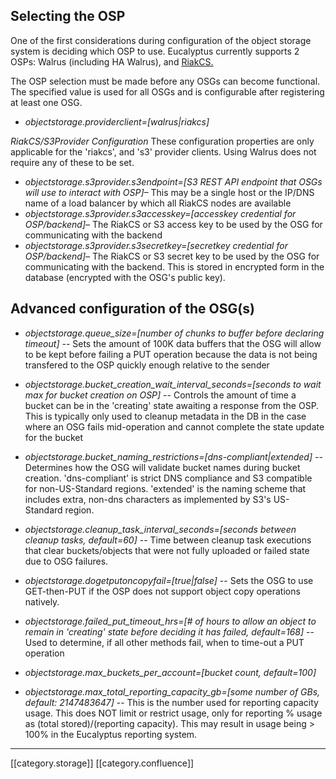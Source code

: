 
## Selecting the OSP
One of the first considerations during configuration of the object storage system is deciding which OSP to use. Eucalyptus currently supports 2 OSPs: Walrus (including HA Walrus), and [RiakCS.](http://basho.com/riak-cloud-storage/)

The OSP selection must be made before any OSGs can become functional. The specified value is used for all OSGs and is configurable after registering at least one OSG.


*  _objectstorage.providerclient=[walrus|riakcs]_ 



 _RiakCS/S3Provider Configuration_ These configuration properties are only applicable for the 'riakcs', and 's3' provider clients. Using Walrus does not require any of these to be set.


*  _objectstorage.s3provider.s3endpoint=[S3 REST API endpoint that OSGs will use to interact with OSP]–_ This may be a single host or the IP/DNS name of a load balancer by which all RiakCS nodes are available
*  _objectstorage.s3provider.s3accesskey=[accesskey credential for OSP/backend]–_ The RiakCS or S3 access key to be used by the OSG for communicating with the backend
*  _objectstorage.s3provider.s3secretkey=[secretkey credential for OSP/backend]–_ The RiakCS or S3 secret key to be used by the OSG for communicating with the backend. This is stored in encrypted form in the database (encrypted with the OSG's public key).


## [](https://github.com/zhill/architecture/blob/dev/zhill/objectstorage-arch/features/object-storage/docs/scalable_walrus.md#configuring-the-osgs)Advanced configuration of the OSG(s)

*  _objectstorage.queue_size=[number of chunks to buffer before declaring timeout]_ -- Sets the amount of 100K data buffers that the OSG will allow to be kept before failing a PUT operation because the data is not being transfered to the OSP quickly enough relative to the sender

    

    
*  _objectstorage.bucket_creation_wait_interval_seconds=[seconds to wait max for bucket creation on OSP]_ -- Controls the amount of time a bucket can be in the 'creating' state awaiting a response from the OSP. This is typically only used to cleanup metadata in the DB in the case where an OSG fails mid-operation and cannot complete the state update for the bucket


*  _objectstorage.bucket_naming_restrictions=[dns-compliant|extended]_ -- Determines how the OSG will validate bucket names during bucket creation. 'dns-compliant' is strict DNS compliance and S3 compatible for non-US-Standard regions. 'extended' is the naming scheme that includes extra, non-dns characters as implemented by S3's US-Standard region.


*  _objectstorage.cleanup_task_interval_seconds=[seconds between cleanup tasks, default=60]_ -- Time between cleanup task executions that clear buckets/objects that were not fully uploaded or failed state due to OSG failures.

    

    
*  _objectstorage.dogetputoncopyfail=[true|false]_ -- Sets the OSG to use GET-then-PUT if the OSP does not support object copy operations natively.

    

    
*  _objectstorage.failed_put_timeout_hrs=[# of hours to allow an object to remain in 'creating' state before deciding it has failed, default=168]_ -- Used to determine, if all other methods fail, when to time-out a PUT operation

    

    
*  _objectstorage.max_buckets_per_account=[bucket count, default=100]_ 
*  _objectstorage.max_total_reporting_capacity_gb=[some number of GBs, default: 2147483647]_ -- This is the number used for reporting capacity usage. This does NOT limit or restrict usage, only for reporting % usage as (total stored)/(reporting capacity). This may result in usage being > 100% in the Eucalyptus reporting system.



*****

[[category.storage]] 
[[category.confluence]] 
